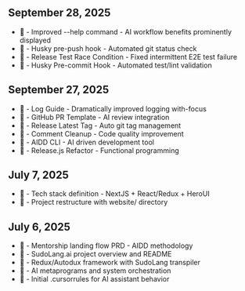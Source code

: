 ## September 28, 2025

- 🚀 - Improved --help command - AI workflow benefits prominently displayed
- 🔧 - Husky pre-push hook - Automated git status check
- 🐛 - Release Test Race Condition - Fixed intermittent E2E test failure
- 🔧 - Husky Pre-commit Hook - Automated test/lint validation

## September 27, 2025

- 📝 - Log Guide - Dramatically improved logging with-focus
- 🚀 - GitHub PR Template - AI review integration
- 🔧 - Release Latest Tag - Auto git tag management
- 🧹 - Comment Cleanup - Code quality improvement
- 🚀 - AIDD CLI - AI driven development tool
- 🔄 - Release.js Refactor - Functional programming

## July 7, 2025

- 📝 - Tech stack definition - NextJS + React/Redux + HeroUI
- 🔄 - Project restructure with website/ directory

## July 6, 2025

- 📝 - Mentorship landing flow PRD - AIDD methodology
- 🚀 - SudoLang.ai project overview and README
- 🚀 - Redux/Autodux framework with SudoLang transpiler
- 📝 - AI metaprograms and system orchestration
- 🔧 - Initial .cursorrules for AI assistant behavior
